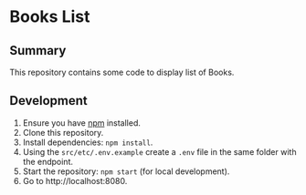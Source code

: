 # Books List

## Summary

This repository contains some code to display list of Books.

## Development

1. Ensure you have [npm](https://npmjs.com) installed.
2. Clone this repository.
3. Install dependencies: `npm install`.
4. Using the `src/etc/.env.example` create a `.env` file in the same folder with the endpoint.
5. Start the repository: `npm start` (for local development).
6. Go to http://localhost:8080.
